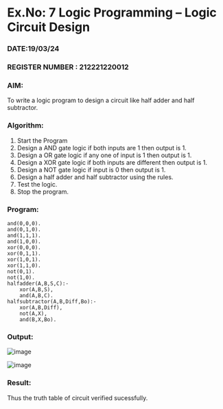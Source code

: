 # Ex.No: 7  Logic Programming –  Logic Circuit Design
### DATE:19/03/24                                                                            
### REGISTER NUMBER : 212221220012
### AIM: 
To write a logic program to design a circuit like half adder and half subtractor.
###  Algorithm:
1. Start the Program
2. Design a AND gate logic if both inputs are 1 then output is 1.
3. Design a OR gate logic if any one of input is 1 then output is 1.
4. Design a XOR gate logic if both inputs are different then output is 1.
5. Design a NOT gate logic if input is 0 then output is 1.
6. Design a half adder and half subtractor using the rules.
7. Test the logic.
8. Stop the program.

### Program:
```
and(0,0,0).
and(0,1,0).
and(1,1,1).
and(1,0,0).
xor(0,0,0).
xor(0,1,1).
xor(1,0,1).
xor(1,1,0).
not(0,1).
not(1,0).
halfadder(A,B,S,C):-
    xor(A,B,S),
    and(A,B,C).
halfsubtractor(A,B,Diff,Bo):-
    xor(A,B,Diff),
    not(A,X),
    and(B,X,Bo).
```











### Output:
![image](https://github.com/ieswaris/AI_Lab_2023-24/assets/127847210/972fdc71-1d6b-4175-ab37-1492dac64de2)

![image](https://github.com/ieswaris/AI_Lab_2023-24/assets/127847210/b8b9e748-113b-4246-a0db-bf90df991919)



### Result:
Thus the truth table of circuit verified sucessfully.
